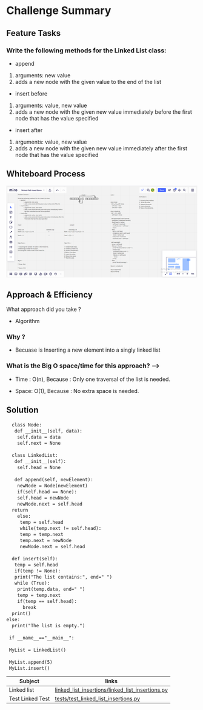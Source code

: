 # Challenge Summary

## Feature Tasks

### Write the following methods for the Linked List class:

* append
1. arguments: new value
1. adds a new node with the given value to the end of the list

* insert before
1. arguments: value, new value
1. adds a new node with the given new value immediately before the first node that has the value specified

* insert after
1. arguments: value, new value
1. adds a new node with the given new value immediately after the first node that has the value specified

## Whiteboard Process

![linked-list-insertions](asset/linked-list-insertions.png)

## Approach & Efficiency

What approach did you take ?

* Algorithm

### Why ?

* Becuase is Inserting a new element into a singly linked list

### What is the Big O space/time for this approach? -->

* Time : O(n), Because : Only one traversal of the list is needed.

* Space: O(1), Because : No extra space is needed.

## Solution
 
      class Node:
       def __init__(self, data):
        self.data = data
        self.next = None

      class LinkedList:
       def __init__(self):
        self.head = None

       def append(self, newElement):
        newNode = Node(newElement)
        if(self.head == None):
        self.head = newNode
        newNode.next = self.head
      return
        else:
         temp = self.head
         while(temp.next != self.head):
         temp = temp.next
         temp.next = newNode
         newNode.next = self.head

      def insert(self):
       temp = self.head
       if(temp != None):
       print("The list contains:", end=" ")
       while (True):
        print(temp.data, end=" ")
        temp = temp.next
        if(temp == self.head):
          break
      print()
    else:
      print("The list is empty.")

     if __name__=="__main__":
    
     MyList = LinkedList()

     MyList.append(5)
     MyList.insert()

| Subject     | links |
| ----------- | ----------- |
| Linked list | [linked_list_insertions/linked_list_insertions.py](linked_list_insertions/linked_list_insertions.py) |
| Test Linked Test | [tests/test_linked_list_insertions.py](tests/test_linked_list_insertions.py) |